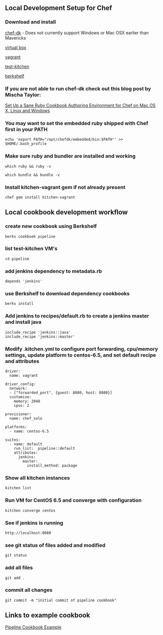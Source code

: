 ## Local Development Setup for Chef

### Download and install

[chef-dk](http://www.getchef.com/downloads/chef-dk) - Does not currently support Windows or Mac OSX earlier than Mavericks

[virtual box](https://www.virtualbox.org/wiki/Downloads)

[vagrant](http://www.vagrantup.com/downloads.html)

[test-kitchen](http://kitchen.ci)

[berkshelf](http://berkshelf.com)

### If you are not able to run chef-dk check out this blog post by Mischa Taylor:
[Set Up a Sane Ruby Cookbook Authoring Environment for Chef on Mac OS X, Linux and Windows](http://misheska.com/blog/2013/12/26/set-up-a-sane-ruby-cookbook-authoring-environment-for-chef/)

### You may want to set the embedded ruby shipped with Chef first in your PATH
`echo 'export PATH="/opt/chefdk/embedded/bin:$PATH"' >> $HOME/.bash_profile`

### Make sure ruby and bundler are installed and working
`which ruby && ruby -v`

`which bundle && bundle -v`

### Install kitchen-vagrant gem if not already present
`chef gem install kitchen-vagrant`

## Local cookbook development workflow

### create new cookbook using Berkshelf
`berks cookbook pipeline`

### list test-kitchen VM's
`cd pipeline`

### add jenkins dependency to metadata.rb
`depends 'jenkins'`

### use Berkshelf to download dependency cookbooks
`berks install`

### Add jenkins to recipes/default.rb to create a jenkins master and install java

```
include_recipe 'jenkins::java'
include_recipe 'jenkins::master'
```

### Modify .kitchen.yml to configure port forwarding, cpu/memory settings, update platform to centos-6.5, and set default recipe and attributes
```
driver:
  name: vagrant

driver_config:
  network:
  - ["forwarded_port", {guest: 8080, host: 8080}]
  customize:
    memory: 2048
    cpus: 2

provisioner:
  name: chef_solo

platforms:
  - name: centos-6.5

suites:
  - name: default
    run_list:  pipeline::default
    attributes:
      jenkins:
        master:
          install_method: package
```

### Show all kitchen instances
`kitchen list`

### Run VM for CentOS 6.5 and converge with configuration
`kitchen converge centos`

### See if jenkins is running
`http://localhost:8080`


### see git status of files added and modified
`git status`

### add all files
`git add .`

### commit all changes
`git commit -m "initial commit of pipeline cookbook"`


## Links to example cookbook
[Pipeline Cookbook Example](https://github.com/stephenlauck/setup_local_chef_dev_pipeline)
